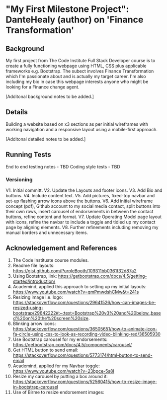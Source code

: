 # "My First Milestone Project": DanteHealy (author) on 'Finance Transformation'

## Background 

My first project from The Code Institute Full Stack Developer course is to create a fully functioning webpage using HTML, CSS plus applicable frameworks e.g. Bootstrap. 
The subect involves Finance Transformation which I'm passionate about and is actually my target career. 
I'm also including my bio in case this webpage interests anyone who might be looking for a Finance change agent. 

[Additonal background notes to be added.]


## Details 

Building a website based on x3 sections as per initial wireframes with working navigation and a responsive layout using a mobile-first approach. 

[Additonal detailed notes to be added.]


## Running Tests

End to end testing notes - TBD
Coding style tests - TBD


### Versioning 

V1. Initial committ. 
V2. Update the Layouts and footer icons. 
V3. Add Bio and buttons. 
V4. Include content text. 
V5. Add pictures, fixed-top navbar and set-up flashing arrow icons above the buttons. 
V6. Add initial wireframe concept (pdf), Github account to my social media contact, split buttons into their own rows, insert carousel of endorsements in between the contact buttons, refine content and format. 
V7. Update Operating Model page layout with icons, refine the navbar to include a toggle and tidied up my contact page by aligning elements. 
V8. Further refinements including removing my manual borders and unnecessary items.


## Acknowledgement and References

1. The Code Instituate course modules. 
2. Readme file layouts: https://gist.github.com/PurpleBooth/109311bb0361f32d87a2
3. Using Bootstrap, link: https://getbootstrap.com/docs/4.5/getting-started/introduction/
4. Academind, applied this approach to setting up my initial layouts: https://www.youtube.com/watch?v=qmPmwdshCMw&t=241s
5. Resizing image i.e. logo: https://stackoverflow.com/questions/29641526/how-can-images-be-resized-using-bootstrap/29642222#:~:text=Bootstrap%20v3%20and%20below.,based%20on%20the%20screen%20size.
6. Blinking arrow icons: https://stackoverflow.com/questions/36505651/how-to-animate-icon-fa-circle-using-css-to-look-as-recording-video-blinking-red/36505930
7. Use Bootstrap carousel for my endorsements: https://getbootstrap.com/docs/4.5/components/carousel/
8. Get HTML button to send email: https://stackoverflow.com/questions/5773174/html-button-to-send-email
9. Academind, applied for my Navbar toggle: https://www.youtube.com/watch?v=23bpce-5s8I
10. Resize my carousel by putting a box around it: https://stackoverflow.com/questions/52560415/how-to-resize-image-in-bootstrap-carousel
11. Use of Birme to resize endorsement images: 
